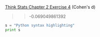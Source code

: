 [Think Stats Chapter 2 Exercise 4](http://greenteapress.com/thinkstats2/html/thinkstats2003.html#toc24) (Cohen's d)

>>-0.069049861392
```python
s = "Python syntax highlighting"
print s
```
